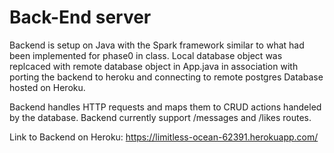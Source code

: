 # Back-End server

Backend is setup on Java with the Spark framework similar to what had been implemented for phase0 in class.
Local database object was replcaced with remote database object in App.java in association with porting the 
backend to heroku and connecting to remote postgres Database hosted on Heroku. 

Backend handles HTTP requests and maps them to CRUD actions handeled by the database.
Backend currently support /messages and /likes routes. 

Link to Backend on Heroku: https://limitless-ocean-62391.herokuapp.com/


